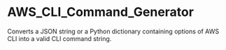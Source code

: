 # AWS_CLI_Command_Generator
Converts a JSON string or a Python dictionary containing options of AWS CLI into a valid CLI command string.
